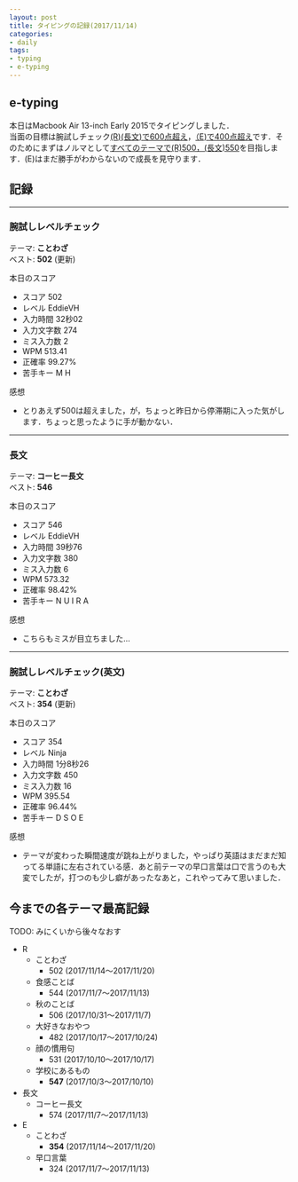 ```yaml
---
layout: post
title: タイピングの記録(2017/11/14)
categories:
- daily
tags:
- typing
- e-typing
---
```


## e-typing
本日はMacbook Air 13-inch Early 2015でタイピングしました．  
当面の目標は腕試しチェック<u>(R)(長文)で600点超え</u>，<u>（E)で400点超え</u>です．そのためにまずはノルマとして<u>すべてのテーマで(R)500，(長文)550</u>を目指します．(E)はまだ勝手がわからないので成長を見守ります．

## 記録

---
### 腕試しレベルチェック
テーマ: **ことわざ**  
ベスト: **502** (更新)

本日のスコア
- スコア 502
- レベル EddieVH
- 入力時間 32秒02
- 入力文字数 274
- ミス入力数 2
- WPM 513.41
- 正確率 99.27%
- 苦手キー M H

感想
- とりあえず500は超えました，が，ちょっと昨日から停滞期に入った気がします．ちょっと思ったように手が動かない．

---
### 長文
テーマ: **コーヒー長文**  
ベスト: **546**

本日のスコア
- スコア 546
- レベル EddieVH
- 入力時間 39秒76
- 入力文字数 380
- ミス入力数 6
- WPM 573.32
- 正確率 98.42%
- 苦手キー N U I R A

感想
- こちらもミスが目立ちました…

---
### 腕試しレベルチェック(英文)
テーマ: **ことわざ**  
ベスト: **354** (更新)

本日のスコア

- スコア 354
- レベル Ninja
- 入力時間 1分8秒26
- 入力文字数 450
- ミス入力数 16
- WPM 395.54
- 正確率 96.44%
- 苦手キー D S O E  

感想
- テーマが変わった瞬間速度が跳ね上がりました，やっぱり英語はまだまだ知ってる単語に左右されている感．あと前テーマの早口言葉は口で言うのも大変でしたが，打つのも少し癖があったなあと，これやってみて思いました．

## 今までの各テーマ最高記録
TODO: みにくいから後々なおす

- R
  - ことわざ
    - 502 (2017/11/14〜2017/11/20)
  - 食感ことば
    - 544 (2017/11/7～2017/11/13)
  - 秋のことば
    - 506 (2017/10/31～2017/11/7)
  - 大好きなおやつ
    - 482 (2017/10/17～2017/10/24)
  - 顔の慣用句
    - 531 (2017/10/10～2017/10/17)
  - 学校にあるもの
    - **547** (2017/10/3～2017/10/10)
- 長文
  - コーヒー長文
    - 574 (2017/11/7〜2017/11/13)
- E
  - ことわざ
    - **354** (2017/11/14〜2017/11/20)
  - 早口言葉
    - 324 (2017/11/7～2017/11/13)
